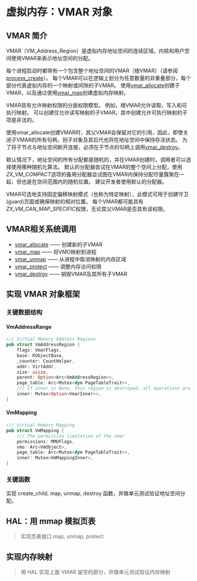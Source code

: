 # 虚拟内存：VMAR 对象

## VMAR 简介

VMAR（VM_Address_Region）是虚拟内存地址空间的连续区域。内核和用户空间使用VMAR来表示地址空间的分配。

每个进程启动时都带有一个包含整个地址空间的VMAR（根VMAR）（请参阅[process_create](https://github.com/zhangpf/fuchsia-docs-zh-CN/blob/master/zircon/docs/syscalls/process_create.md)）。 每个VMAR可以在逻辑上划分为任意数量的非重叠部分，每个部分代表虚拟内存的一个映射或间隙的子VMAR。 使用[vmar_allocate](https://github.com/zhangpf/fuchsia-docs-zh-CN/blob/master/zircon/docs/syscalls/vmar_allocate.md)创建子VMAR，以及通过使用[vmar_map](https://github.com/zhangpf/fuchsia-docs-zh-CN/blob/master/zircon/docs/syscalls/vmar_map.md)创建虚拟内存映射。

VMAR具有允许映射权限的分层权限模型。 例如，根VMAR允许读取，写入和可执行映射。 可以创建仅允许读写映射的子VMAR，其中创建允许可执行映射的子项是非法的。

使用vmar_allocate创建VMAR时，其父VMAR会保留对它的引用，因此，即使关闭子VMAR的所有句柄，则子对象及其后代也将在地址空间中保持存活状态。 为了将子节点与地址空间断开连接，必须在子节点的句柄上调用[vmar_destroy](https://github.com/zhangpf/fuchsia-docs-zh-CN/blob/master/zircon/docs/syscalls/vmar_destroy.md)。

默认情况下，地址空间的所有分配都是随机的，并在VMAR创建时，调用者可以选择使用哪种随机化算法。 默认的分配器尝试在VMAR的整个空间上分配，使用*ZX_VM_COMPACT*选项的备用分配器会试图在VMAR内保持分配尽量簇聚在一起，但也是在空间范围内的随机位置。 建议开发者使用默认的分配器。

VMAR可选地支持固定偏移映射模式（也称为特定映射），此模式可用于创建守卫(guard)页面或确保映射的相对位置。 每个VMAR都可能具有*ZX_VM_CAN_MAP_SPECIFIC*权限，无论其父VMAR是否具有该权限。



## VMAR相关系统调用

- [vmar_allocate](https://github.com/zhangpf/fuchsia-docs-zh-CN/blob/master/zircon/docs/syscalls/vmar_allocate.md) —— 创建新的子VMAR
- [vmar_map](https://github.com/zhangpf/fuchsia-docs-zh-CN/blob/master/zircon/docs/syscalls/vmar_map.md) —— 将VMO映射到进程
- [vmar_unmap](https://github.com/zhangpf/fuchsia-docs-zh-CN/blob/master/zircon/docs/syscalls/vmar_unmap.md) —— 从进程中取消映射的内存区域
- [vmar_protect](https://github.com/zhangpf/fuchsia-docs-zh-CN/blob/master/zircon/docs/syscalls/vmar_protect.md) —— 调整内存访问权限
- [vmar_destroy](https://github.com/zhangpf/fuchsia-docs-zh-CN/blob/master/zircon/docs/syscalls/vmar_destroy.md) —— 销毁VMAR及其所有子VMAR

## 实现 VMAR 对象框架

### 关键数据结构

#### VmAddressRange
```rust
/// Virtual Memory Address Regions
pub struct VmAddressRegion {
    flags: VmarFlags,
    base: KObjectBase,
    _counter: CountHelper,
    addr: VirtAddr,
    size: usize,
    parent: Option<Arc<VmAddressRegion>>,
    page_table: Arc<Mutex<dyn PageTableTrait>>,
    /// If inner is None, this region is destroyed, all operations are invalid.
    inner: Mutex<Option<VmarInner>>,
}
```

#### VmMapping

```rust
/// Virtual Memory Mapping
pub struct VmMapping {
    /// The permission limitation of the vmar
    permissions: MMUFlags,
    vmo: Arc<VmObject>,
    page_table: Arc<Mutex<dyn PageTableTrait>>,
    inner: Mutex<VmMappingInner>,
}
```

### 关键函数

实现 create_child, map, unmap, destroy 函数，并做单元测试验证地址空间分配。



## HAL：用 mmap 模拟页表

> 实现页表接口 map, unmap, protect

## 实现内存映射

> 用 HAL 实现上面 VMAR 留空的部分，并做单元测试验证内存映射
